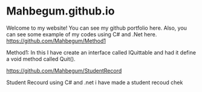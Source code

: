 # Mahbegum.github.io
Welcome to my website!
You can see my github portfolio here.
Also, you can see some example of my codes using C# and .Net here.
https://github.com/Mahbegum/Method1

Method1:
In this I have create an interface called IQuittable and had it define a void method called Quit().

https://github.com/Mahbegum/StudentRecord

Student Recourd
using C# and .net i have made a student recoud chek




